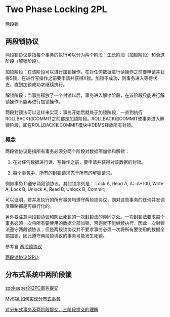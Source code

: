# Two Phase Locking 2PL

两段锁

## 两段锁协议

两段锁协议是指每个事务的执行可以分为两个阶段：生长阶段（加锁阶段）和衰退阶段（解锁阶段）。

加锁阶段：在该阶段可以进行加锁操作。在对任何数据进行读操作之前要申请并获得S锁，在进行写操作之前要申请并获得X锁。加锁不成功，则事务进入等待状态，直到加锁成功才继续执行。

解锁阶段：当事务释放了一个封锁以后，事务进入解锁阶段，在该阶段只能进行解锁操作不能再进行加锁操作。

两段封锁法可以这样来实现：事务开始后就处于加锁阶段，一直到执行ROLLBACK和COMMIT之前都是加锁阶段。ROLLBACK和COMMIT使事务进入解锁阶段，即在ROLLBACK和COMMIT模块中DBMS释放所有封锁。

### 概念

两段锁协议是指所有事务必须分两个阶段对数据项加锁和解锁：

1. 在对任何数据进行读、写操作之前，要申请并获得对该数据的封锁。

2. 每个事务中，所有的封锁请求先于所有的解锁请求。

例如事务T1遵守两段锁协议，其封锁序列是：
Lock A, Read A, A:=A+100, Write A, Lock B, Unlock A, Read B, Unlock B, Commit; 

可以证明，若并发执行的所有事务均遵守两段锁协议，则对这些事务的任何并发调度策略都是可串行化的。

另外要注意两段锁协议和防止死锁的一次封锁法的异同之处。一次封锁法要求每个事务必须一次将所有要使用的数据全部加锁，否则就不能继续执行，因此一次封锁法遵守两段锁协议；但是两段锁协议并不要求事务必须一次将所有要使用的数据全部加锁，因此遵守两段锁协议的事务可能发生死锁。

参考自 [两段锁协议](https://baike.baidu.com/item/%E4%B8%A4%E6%AE%B5%E9%94%81%E5%8D%8F%E8%AE%AE/1008117)

[两段锁协议(2PL)](https://blog.csdn.net/aigoogle/article/details/25804285)

## 分布式系统中两阶段锁

[zookeeper的2PC事务提交](https://blog.csdn.net/fu123123fu/article/details/81175680)

[MySQL如何实现分布式事务​](http://www.cnblogs.com/lsx1993/p/4628830.html)

[对分布式事务及两阶段提交、三阶段提交的理解](https://www.cnblogs.com/AndyAo/p/8228099.html)
